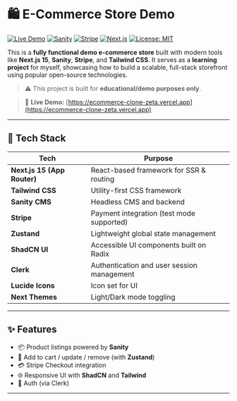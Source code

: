 # 🛍️ E-Commerce Store Demo

[![Live Demo](https://img.shields.io/badge/Live-Demo-blue?style=flat-square&logo=vercel)](https://ecommerce-clone-zeta.vercel.app)
[![Sanity](https://img.shields.io/badge/CMS-Sanity-red?style=flat-square&logo=sanity)](https://www.sanity.io/)
[![Stripe](https://img.shields.io/badge/Payments-Stripe-635BFF?style=flat-square&logo=stripe)](https://stripe.com)
[![Next.js](https://img.shields.io/badge/Built_with-Next.js-black?style=flat-square&logo=next.js)](https://nextjs.org/)
[![License: MIT](https://img.shields.io/badge/license-MIT-green?style=flat-square)](LICENSE)

This is a **fully functional demo e-commerce store** built with modern tools like **Next.js 15**, **Sanity**, **Stripe**, and **Tailwind CSS**. It serves as a **learning project** for myself, showcasing how to build a scalable, full-stack storefront using popular open-source technologies.

> ⚠️ This project is built for **educational/demo purposes only**.

> 🔗 **Live Demo:** [https://ecommerce-clone-zeta.vercel.app](https://ecommerce-clone-zeta.vercel.app)

---

## 🧱 Tech Stack

| Tech | Purpose |
|------|---------|
| **Next.js 15 (App Router)** | React-based framework for SSR & routing |
| **Tailwind CSS** | Utility-first CSS framework |
| **Sanity CMS** | Headless CMS and backend |
| **Stripe** | Payment integration (test mode supported) |
| **Zustand** | Lightweight global state management |
| **ShadCN UI** | Accessible UI components built on Radix |
| **Clerk** | Authentication and user session management |
| **Lucide Icons** | Icon set for UI |
| **Next Themes** | Light/Dark mode toggling |

---

## ✨ Features

- 📦 Product listings powered by **Sanity**
- 🛒 Add to cart / update / remove (with **Zustand**)
- 💳 Stripe Checkout integration
- 🌐 Responsive UI with **ShadCN** and **Tailwind**
- 🔐 Auth (via Clerk)

---
